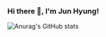 ### Hi there 👋, I'm Jun Hyung!

![Anurag's GitHub stats](https://github-readme-stats.vercel.app/api?username=sonjh919&show_icons=true&theme=radical)

  <!--START_SECTION:waka-->
  <!--END_SECTION:waka-->
